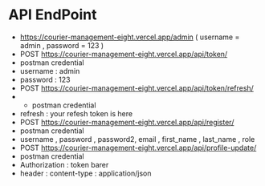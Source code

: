 # API EndPoint
- https://courier-management-eight.vercel.app/admin     ( username = admin , password = 123 )
- POST https://courier-management-eight.vercel.app/api/token/
- postman credential
- username : admin
- password : 123
- POST https://courier-management-eight.vercel.app/api/token/refresh/
- - postman credential
-  refresh : your refesh token is here
- POST https://courier-management-eight.vercel.app/api/register/
- postman credential
- username , password , password2, email , first_name , last_name  , role
- POST https://courier-management-eight.vercel.app/api/profile-update/
 - postman credential
 - Authorization : token barer
 - header : content-type : application/json
 
  

